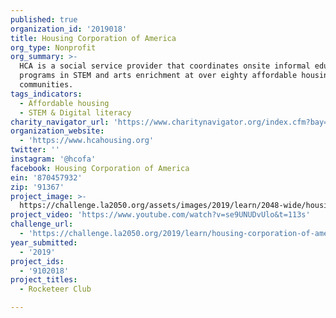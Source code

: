 ```yaml
---
published: true
organization_id: '2019018'
title: Housing Corporation of America
org_type: Nonprofit
org_summary: >-
  HCA is a social service provider that coordinates onsite informal education
  programs in STEM and arts enrichment at over eighty affordable housing
  communities.
tags_indicators:
  - Affordable housing
  - STEM & Digital literacy
charity_navigator_url: 'https://www.charitynavigator.org/index.cfm?bay=search.profile&ein=870457932'
organization_website:
  - 'https://www.hcahousing.org'
twitter: ''
instagram: '@hcofa'
facebook: Housing Corporation of America
ein: '870457932'
zip: '91367'
project_image: >-
  https://challenge.la2050.org/assets/images/2019/learn/2048-wide/housing-corporation-of-america.jpg
project_video: 'https://www.youtube.com/watch?v=se9UNUDvUlo&t=113s'
challenge_url:
  - 'https://challenge.la2050.org/2019/learn/housing-corporation-of-america/'
year_submitted:
  - '2019'
project_ids:
  - '9102018'
project_titles:
  - Rocketeer Club

---
```

